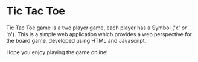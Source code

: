 # Tic Tac Toe

Tic Tac Toe game is a two player game, each player has a Symbol ('x' or 'o').
This is a simple web application which provides a web perspective for the board game, developed using HTML and Javascript.

Hope you enjoy playing the game online!

